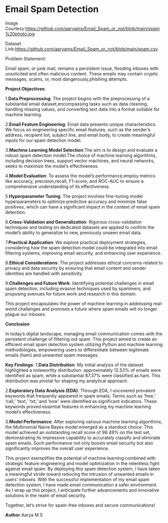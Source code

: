 # Email Spam Detection

Image Courtesy:https://github.com/aaryams/Email_Spam_or_not/blob/main/spam%20photo.jpg

Dataset Link:https://github.com/aaryams/Email_Spam_or_not/blob/main/spam.csv

Problem Statement:

Email spam, or junk mail, remains a persistent issue, flooding inboxes with unsolicited and often malicious content. These emails may contain cryptic messages, scams, or, most dangerously,phishing attempts.

**Project Objectives**:

1.**Data Preprocessing**: The project begins with the preprocessing of a substantial email dataset,encompassing tasks such as data cleaning, handling missing values, and converting text data into a format suitable for machine learning.

2.**Email Feature Engineering**: Email data presents unique characteristics. We focus on engineering specific email features, such as the sender’s address, recipient list, subject line, and email body, to create meaningful inputs for our spam detection model.

3.**Machine Learning Model Selection**:The aim is to design and evaluate a robust spam detection model.The choice of machine learning algorithms, including decision trees, support vector machines, and neural networks, seeks to maximize the model’s effectiveness.

4.**Model Evaluation**: To assess the model’s performance,employ metrics like accuracy, precision,recall, F1-score, and ROC-AUC to ensure a comprehensive understanding of its effectiveness.

5.**Hyperparameter Tuning**: The project involves fine-tuning model hyperparameters to optimize predictive accuracy and minimize false positives, which can have a significant impact in the context of email spam detection.

6.**Cross-Validation and Generalization**: Rigorous cross-validation techniques and testing on dedicated datasets are applied to confirm the model’s ability to generalize to new, previously unseen email data.

7.**Practical Application**: We explore practical deployment strategies, considering how the spam detection model could be integrated into email filtering systems, improving email security, and enhancing user experience.

8.**Ethical Considerations**: The project addresses ethical concerns related to privacy and data security by ensuring that email content and sender identities are handled with sensitivity.

9.**Challenges and Future Work**: Identifying potential challenges in email spam detection, including evasive techniques used by spammers, and proposing avenues for future work and research in this domain.

This project encapsulates the power of machine learning in addressing real-world challenges and promises a future where spam emails will no longer plague our inboxes.

**Conclusion**

In today’s digital landscape, managing email communication comes with the persistent challenge of filtering out spam. This project aimed to create an efficient email spam detection system utilizing Python and machine learning methodologies, empowering users to differentiate between legitimate emails (ham) and unwanted spam messages.

**Key Findings**:
1.**Data Distribution**: My initial analysis of the dataset highlighted a noteworthy distribution:
approximately 12.53% of emails were identified as spam, while a substantial 87.37% were classified
as ham. This distribution was pivotal for shaping my analytical approach.

2.**Exploratory Data Analysis (EDA)**: Through EDA, I uncovered prevalent keywords that frequently appeared in spam emails. Terms such as ‘free,’ ‘call,’ ‘text,’ ‘txt,’ and ‘now’ were identified as significant indicators. These keywords proved essential features in enhancing my machine learning model’s effectiveness.

3.**Model Performance**: After exploring various machine learning algorithms, the Multinomial Naive Bayes model emerged as a standout choice. This model achieved an outstanding recall score of 98.49% on the test set, demonstrating its impressive capability to accurately classify and eliminate spam emails. Such performance not only boosts email security but also significantly improves the overall user experience.

This project exemplifies the potential of machine learning combined with strategic feature engineering and model optimization in the relentless fight against email spam. By deploying this spam detection system, I have taken a meaningful stride toward reducing the intrusion of unwanted emails in users’ inboxes.
With the successful implementation of my email spam detection system, I have made email communication
a safer environment. As I wrap up this project, I anticipate further advancements and innovative solutions in the realm of email security.

Together, let’s strive for spam-free inboxes and secure communications!

**Author**
Aarya M S

